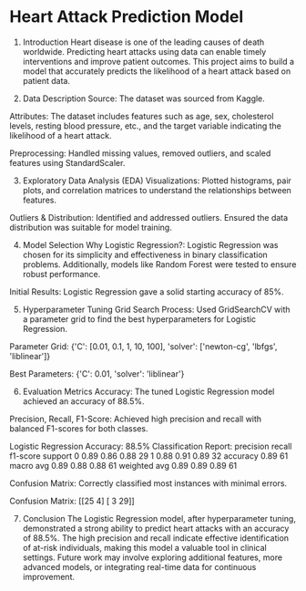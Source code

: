 # Heart Attack Prediction Model

1. Introduction
Heart disease is one of the leading causes of death worldwide. Predicting heart attacks using data can enable timely interventions and improve patient outcomes. This project aims to build a model that accurately predicts the likelihood of a heart attack based on patient data.

2. Data Description
Source: The dataset was sourced from Kaggle.

Attributes: The dataset includes features such as age, sex, cholesterol levels, resting blood pressure, etc., and the target variable indicating the likelihood of a heart attack.

Preprocessing: Handled missing values, removed outliers, and scaled features using StandardScaler.

3. Exploratory Data Analysis (EDA)
Visualizations: Plotted histograms, pair plots, and correlation matrices to understand the relationships between features.

Outliers & Distribution: Identified and addressed outliers. Ensured the data distribution was suitable for model training.

4. Model Selection
Why Logistic Regression?: Logistic Regression was chosen for its simplicity and effectiveness in binary classification problems. Additionally, models like Random Forest were tested to ensure robust performance.

Initial Results: Logistic Regression gave a solid starting accuracy of 85%.

5. Hyperparameter Tuning
Grid Search Process: Used GridSearchCV with a parameter grid to find the best hyperparameters for Logistic Regression.

Parameter Grid: {'C': [0.01, 0.1, 1, 10, 100], 'solver': ['newton-cg', 'lbfgs', 'liblinear']}

Best Parameters: {'C': 0.01, 'solver': 'liblinear'}

6. Evaluation Metrics
Accuracy: The tuned Logistic Regression model achieved an accuracy of 88.5%.

Precision, Recall, F1-Score: Achieved high precision and recall with balanced F1-scores for both classes.


Logistic Regression Accuracy: 88.5%
Classification Report:
             precision    recall  f1-score   support
         0       0.89      0.86      0.88        29
         1       0.88      0.91      0.89        32
  accuracy                           0.89        61
 macro avg       0.89      0.88      0.88        61
weighted avg     0.89      0.89      0.89        61


Confusion Matrix: Correctly classified most instances with minimal errors.

Confusion Matrix:
[[25  4]
 [ 3 29]]
 
7. Conclusion
The Logistic Regression model, after hyperparameter tuning, demonstrated a strong ability to predict heart attacks with an accuracy of 88.5%. The high precision and recall indicate effective identification of at-risk individuals, making this model a valuable tool in clinical settings. Future work may involve exploring additional features, more advanced models, or integrating real-time data for continuous improvement.
